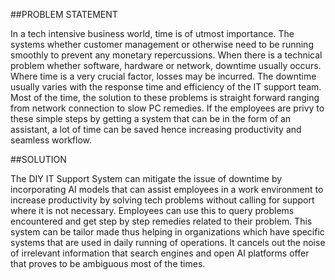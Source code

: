 ##PROBLEM STATEMENT

In a tech intensive business world, time is of utmost importance. The systems whether customer management or otherwise need to be running smoothly to prevent any monetary repercussions. When there is a technical problem whether software, hardware or network, downtime usually occurs. Where time is a very crucial factor, losses may be incurred. The downtime usually varies with the response time and efficiency of the IT support team. Most of the time, the solution to these problems is straight forward ranging from network connection to slow PC remedies. If the employees are privy to these simple steps by getting a system that can be in the form of an assistant, a lot of time can be saved hence increasing productivity and seamless workflow.

##SOLUTION

The DIY IT Support System can mitigate the issue of downtime by incorporating AI models that can assist employees in a work environment to increase productivity by solving tech problems without calling for support where it is not necessary. Employees can use this to query problems encountered and get step by step remedies related to their problem. This system can be tailor made thus helping in organizations which have specific systems that are used in daily running of operations. It cancels out the noise of irrelevant information that search engines and open AI platforms offer that proves to be ambiguous most of the times.
